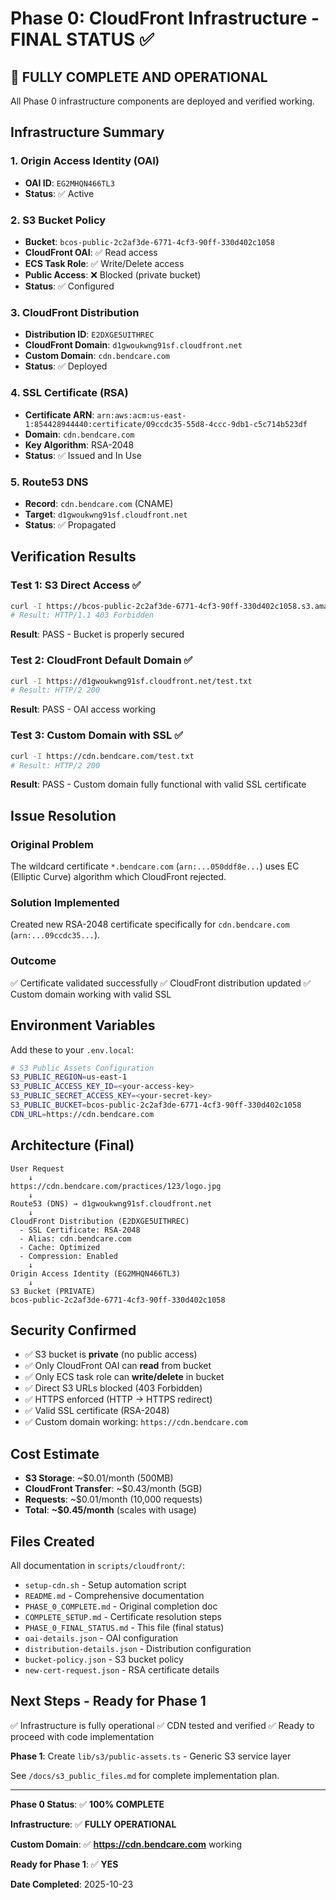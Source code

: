 # Phase 0: CloudFront Infrastructure - FINAL STATUS ✅

## 🎉 FULLY COMPLETE AND OPERATIONAL

All Phase 0 infrastructure components are deployed and verified working.

## Infrastructure Summary

### 1. Origin Access Identity (OAI)
- **OAI ID**: `EG2MHQN466TL3`
- **Status**: ✅ Active

### 2. S3 Bucket Policy
- **Bucket**: `bcos-public-2c2af3de-6771-4cf3-90ff-330d402c1058`
- **CloudFront OAI**: ✅ Read access
- **ECS Task Role**: ✅ Write/Delete access
- **Public Access**: ❌ Blocked (private bucket)
- **Status**: ✅ Configured

### 3. CloudFront Distribution
- **Distribution ID**: `E2DXGE5UITHREC`
- **CloudFront Domain**: `d1gwoukwng91sf.cloudfront.net`
- **Custom Domain**: `cdn.bendcare.com`
- **Status**: ✅ Deployed

### 4. SSL Certificate (RSA)
- **Certificate ARN**: `arn:aws:acm:us-east-1:854428944440:certificate/09ccdc35-55d8-4ccc-9db1-c5c714b523df`
- **Domain**: `cdn.bendcare.com`
- **Key Algorithm**: RSA-2048
- **Status**: ✅ Issued and In Use

### 5. Route53 DNS
- **Record**: `cdn.bendcare.com` (CNAME)
- **Target**: `d1gwoukwng91sf.cloudfront.net`
- **Status**: ✅ Propagated

## Verification Results

### Test 1: S3 Direct Access ✅
```bash
curl -I https://bcos-public-2c2af3de-6771-4cf3-90ff-330d402c1058.s3.amazonaws.com/test.txt
# Result: HTTP/1.1 403 Forbidden
```
**Result**: PASS - Bucket is properly secured

### Test 2: CloudFront Default Domain ✅
```bash
curl -I https://d1gwoukwng91sf.cloudfront.net/test.txt
# Result: HTTP/2 200
```
**Result**: PASS - OAI access working

### Test 3: Custom Domain with SSL ✅
```bash
curl -I https://cdn.bendcare.com/test.txt
# Result: HTTP/2 200
```
**Result**: PASS - Custom domain fully functional with valid SSL certificate

## Issue Resolution

### Original Problem
The wildcard certificate `*.bendcare.com` (`arn:...050ddf8e...`) uses EC (Elliptic Curve) algorithm which CloudFront rejected.

### Solution Implemented
Created new RSA-2048 certificate specifically for `cdn.bendcare.com` (`arn:...09ccdc35...`).

### Outcome
✅ Certificate validated successfully
✅ CloudFront distribution updated
✅ Custom domain working with valid SSL

## Environment Variables

Add these to your `.env.local`:

```bash
# S3 Public Assets Configuration
S3_PUBLIC_REGION=us-east-1
S3_PUBLIC_ACCESS_KEY_ID=<your-access-key>
S3_PUBLIC_SECRET_ACCESS_KEY=<your-secret-key>
S3_PUBLIC_BUCKET=bcos-public-2c2af3de-6771-4cf3-90ff-330d402c1058
CDN_URL=https://cdn.bendcare.com
```

## Architecture (Final)

```
User Request
    ↓
https://cdn.bendcare.com/practices/123/logo.jpg
    ↓
Route53 (DNS) → d1gwoukwng91sf.cloudfront.net
    ↓
CloudFront Distribution (E2DXGE5UITHREC)
  - SSL Certificate: RSA-2048
  - Alias: cdn.bendcare.com
  - Cache: Optimized
  - Compression: Enabled
    ↓
Origin Access Identity (EG2MHQN466TL3)
    ↓
S3 Bucket (PRIVATE)
bcos-public-2c2af3de-6771-4cf3-90ff-330d402c1058
```

## Security Confirmed

- ✅ S3 bucket is **private** (no public access)
- ✅ Only CloudFront OAI can **read** from bucket
- ✅ Only ECS task role can **write/delete** in bucket
- ✅ Direct S3 URLs blocked (403 Forbidden)
- ✅ HTTPS enforced (HTTP → HTTPS redirect)
- ✅ Valid SSL certificate (RSA-2048)
- ✅ Custom domain working: `https://cdn.bendcare.com`

## Cost Estimate

- **S3 Storage**: ~$0.01/month (500MB)
- **CloudFront Transfer**: ~$0.43/month (5GB)
- **Requests**: ~$0.01/month (10,000 requests)
- **Total**: **~$0.45/month** (scales with usage)

## Files Created

All documentation in `scripts/cloudfront/`:
- `setup-cdn.sh` - Setup automation script
- `README.md` - Comprehensive documentation
- `PHASE_0_COMPLETE.md` - Original completion doc
- `COMPLETE_SETUP.md` - Certificate resolution steps
- `PHASE_0_FINAL_STATUS.md` - This file (final status)
- `oai-details.json` - OAI configuration
- `distribution-details.json` - Distribution configuration
- `bucket-policy.json` - S3 bucket policy
- `new-cert-request.json` - RSA certificate details

## Next Steps - Ready for Phase 1

✅ Infrastructure is fully operational
✅ CDN tested and verified
✅ Ready to proceed with code implementation

**Phase 1**: Create `lib/s3/public-assets.ts` - Generic S3 service layer

See `/docs/s3_public_files.md` for complete implementation plan.

---

**Phase 0 Status**: ✅ **100% COMPLETE**

**Infrastructure**: ✅ **FULLY OPERATIONAL**

**Custom Domain**: ✅ **https://cdn.bendcare.com** working

**Ready for Phase 1**: ✅ **YES**

**Date Completed**: 2025-10-23
